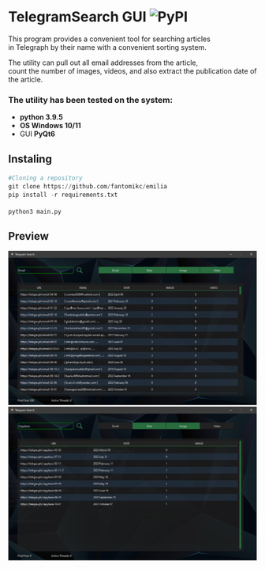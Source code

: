 # TelegramSearch GUI ![PyPI](https://img.shields.io/pypi/pyversions/requests)
This program provides a convenient tool for searching articles \
in Telegraph by their name with a convenient sorting system. 

The utility can pull out all email addresses from the article, \
count the number of images, videos, and also extract the publication date of the article.

### The utility has been tested on the system:
* **python 3.9.5**
* **OS Windows 10/11**
* GUI **PyQt6** 

## Instaling
```python
#Cloning a repository
git clone https://github.com/fantomikc/emilia
pip install -r requirements.txt

python3 main.py
```
## Preview
![alt text](https://github.com/K1mMan/sys/blob/main/preview_one.png)
![alt text](https://github.com/K1mMan/sys/blob/main/preview_two.png)
